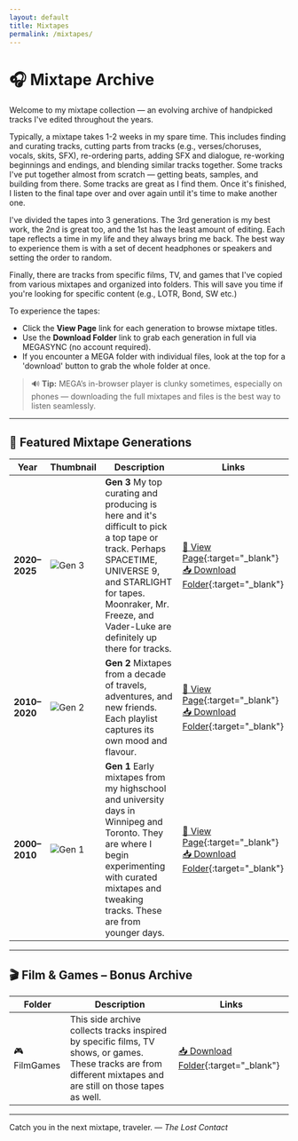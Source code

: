 ```yaml
---
layout: default
title: Mixtapes
permalink: /mixtapes/
---
```


# 🎧 Mixtape Archive

Welcome to my mixtape collection — an evolving archive of handpicked tracks I've edited throughout the years. 

Typically, a mixtape takes 1-2 weeks in my spare time. This includes finding and curating tracks, cutting parts from tracks (e.g., verses/choruses, vocals, skits, SFX), re-ordering parts, adding SFX and dialogue, re-working beginnings and endings, and blending similar tracks together. Some tracks I've put together almost from scratch — getting beats, samples, and building from there. Some tracks are great as I find them. Once it's finished, I listen to the final tape over and over again until it's time to make another one.   

I've divided the tapes into 3 generations. The 3rd generation is my best work, the 2nd is great too, and the 1st has the least amount of editing. Each tape reflects a time in my life and they always bring me back. The best way to experience them is with a set of decent headphones or speakers and setting the order to random.

Finally, there are tracks from specific films, TV, and games that I've copied from various mixtapes and organized into folders. This will save you time if you're looking for specific content (e.g., LOTR, Bond, SW etc.)

To experience the tapes:

- Click the **View Page** link for each generation to browse mixtape titles.
- Use the **Download Folder** link to grab each generation in full via MEGASYNC (no account required).
- If you encounter a MEGA folder with individual files, look at the top for a 'download' button to grab the whole folder at once.  

> 🔊 **Tip:** MEGA’s in-browser player is clunky sometimes, especially on phones — downloading the full mixtapes and files is the best way to listen seamlessly.

---

## 🌟 Featured Mixtape Generations

| Year | Thumbnail | Description | Links |
|------|-----------|-------------|-------|
| **2020–2025** | ![Gen 3](https://via.placeholder.com/80x80.png?text=Gen+3) | **Gen 3** My top curating and producing is here and it's difficult to pick a top tape or track. Perhaps SPACETIME, UNIVERSE 9, and STARLIGHT for tapes. Moonraker, Mr. Freeze, and Vader-Luke are definitely up there for tracks. | [🔗 View Page](https://thelostcontact.github.io/mixtapes/gen3){:target="_blank"} <br> [📥 Download Folder](https://mega.nz/folder/e1hnyLxI#7Z_wneoul_DS1cuB6eKkOw){:target="_blank"} |
| **2010–2020** | ![Gen 2](https://via.placeholder.com/80x80.png?text=Gen+2) | **Gen 2** Mixtapes from a decade of travels, adventures, and new friends. Each playlist captures its own mood and flavour.   | [🔗 View Page](https://thelostcontact.github.io/mixtapes/gen2){:target="_blank"} <br> [📥 Download Folder](https://mega.nz/folder/PgRwFCgT#3jiX4nqwScvc0ZmdmSZdcg){:target="_blank"} |
| **2000–2010** | ![Gen 1](https://via.placeholder.com/80x80.png?text=Gen+1) | **Gen 1** Early mixtapes from my highschool and university days in Winnipeg and Toronto. They are where I begin experimenting with curated mixtapes and tweaking tracks. These are from younger days.| [🔗 View Page](https://thelostcontact.github.io/mixtapes/gen1){:target="_blank"} <br> [📥 Download Folder](https://mega.nz/folder/Tkw2lZpR#k3s1iv9QHDFZoRXwitI-JA){:target="_blank"} |

---

## 🎬 Film & Games – Bonus Archive

| Folder | Description | Links |
|--------|-------------|-------|
| 🎮 FilmGames | This side archive collects tracks inspired by specific films, TV shows, or games. These tracks are from different mixtapes and are still on those tapes as well.| [📥 Download Folder](https://mega.nz/folder/S45GhI6J#7leHiK7YQYzfJABLfM75bA){:target="_blank"} |

---

Catch you in the next mixtape, traveler. 
— *The Lost Contact*
